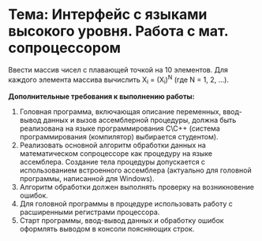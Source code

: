 # Тема: Интерфейс с языками высокого уровня. Работа с мат. сопроцессором

Ввести массив чисел с плавающей точкой на 10 элементов. Для каждого элемента
массива вычислить X<sub>i</sub> = (X<sub>i</sub>)<sup>N</sup> (где N = 1, 2, …).

**Дополнительные требования к выполнению работы:**
1. Головная программа, включающая описание переменных, ввод-вывод данных и вызов
   ассемблерной процедуры, должна быть реализована на языке программирования
   C\C++ (система программирования (компилятор) выбирается студентом).
2. Реализовать основной алгоритм обработки данных на математическом сопроцессоре
   как процедуру на языке ассемблера. Создание тела процедуры допускается с
   использованием встроенного ассемблера (актуально для головной программы,
   написанной для Windows).
3. Алгоритм обработки должен выполнять проверку на возникновение ошибок.
4. Для головной программы в процедуре использовать работу с расширенными
 регистрами процессора.
5. Старт программы, ввод-вывод данных и обработку ошибок оформлять выводом в
   консоли поясняющих строк.
